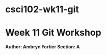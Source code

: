 # csci102-wk11-git
# Week 11 Git Workshop
**Author: Ambryn Fortier** <Ambryn Fortier>
**Section: A** <A>

